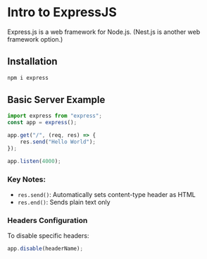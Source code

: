# Intro to ExpressJS

Express.js is a web framework for Node.js. (Nest.js is another web framework option.)

## Installation
```bash
npm i express
```

## Basic Server Example
```javascript
import express from "express";
const app = express();

app.get("/", (req, res) => {
    res.send("Hello World");
});

app.listen(4000);
```

### Key Notes:
- `res.send()`: Automatically sets content-type header as HTML
- `res.end()`: Sends plain text only

### Headers Configuration
To disable specific headers:
```javascript
app.disable(headerName);
```